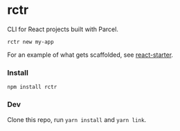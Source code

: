 # rctr

CLI for React projects built with Parcel.

```
rctr new my-app
```

For an example of what gets scaffolded, see [react-starter](https://github.com/steveblue/react-starter).

### Install

```
npm install rctr
```

### Dev

Clone this repo, run `yarn install` and `yarn link`.
